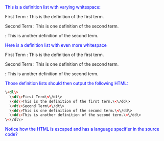 <p style="color: blue">This is a definition list with varying whitespace:</p>

First Term
: This is the definition of the first term.

Second Term
: This is one definition of the second term.




: This is another definition of the second term.


<p style="color: blue">Here is a definition list with even more whitespace</p>


First Term
: This is the definition of the first term.













Second Term
: This is one definition of the second term.




: This is another definition of the second term.


<p style="color: blue">Those definition lists should then output the following HTML:</p>

```html
\<dl\>
  \<dt\>First Term\<\/dt\>
  \<dd\>This is the definition of the first term.\<\/dd\>
  \<dt\>Second Term\<\/dt\>
  \<dd\>This is one definition of the second term.\<\/dd\>
  \<dd\>This is another definition of the second term.\<\/dd\>
\<\/dl\>
```

<p style="color: blue">Notice how the HTML is escaped and has a language specifier in the source code?</p>
